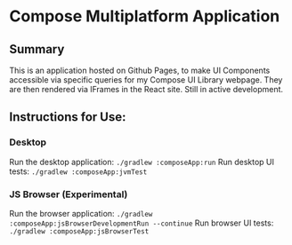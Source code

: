 # Compose Multiplatform Application
## Summary
This is an application hosted on Github Pages, to make UI Components accessible via specific queries for my Compose UI Library webpage.
They are then rendered via IFrames in the React site.
Still in active development.

## Instructions for Use:

### Desktop
Run the desktop application: `./gradlew :composeApp:run`
Run desktop UI tests: `./gradlew :composeApp:jvmTest`

### JS Browser (Experimental)
Run the browser application: `./gradlew :composeApp:jsBrowserDevelopmentRun --continue`
Run browser UI tests: `./gradlew :composeApp:jsBrowserTest`

